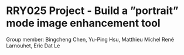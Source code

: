# RRY025 Project - Build a ”portrait” mode image enhancement tool
Group member: Bingcheng Chen, Yu-Ping Hsu, Matthieu Michel René Larnouhet, Eric Dat Le
